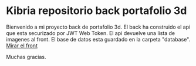 # Kibria repositorio back portafolio 3d
Bienvenido a mi proyecto back de portafolio 3d. El back ha construido el api que esta securizado por JWT Web Token. El api devuelve una lista de imagenes al front. El base de datos esta guardado en la carpeta "database".
<a href="https://github.com/askor222/kibria_portafolio_front.git">Mirar el front</a> 

Muchas gracias.